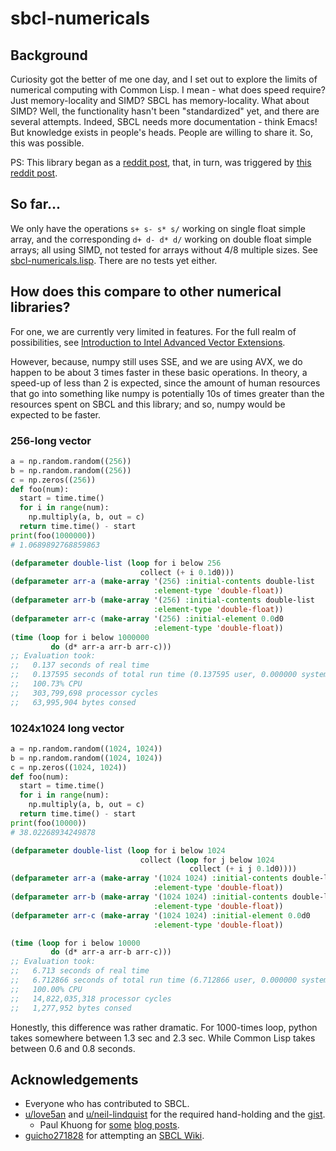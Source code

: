 # sbcl-numericals


## Background

Curiosity got the better of me one day, and I set out to explore the limits of numerical computing with Common Lisp. I mean - what does speed require? Just memory-locality and SIMD?
SBCL has memory-locality. What about SIMD? Well, the functionality hasn't been "standardized" yet, and there are several attempts. Indeed, 
SBCL needs more documentation - think Emacs! But knowledge exists in people's heads. People are willing to share it. So, this was possible. 

PS: This library began as a [reddit post](https://www.reddit.com/r/lisp/comments/fkfgjn/sbcl_with_simd_how_to_optimize_sseavx2_to_pointer/), that, in turn, was triggered by [this reddit post](https://www.reddit.com/r/lisp/comments/fjmm6y/deep_learning_with_gpus/).

## So far...

We only have the operations `s+ s- s* s/` working on single float simple array,
and the corresponding `d+ d- d* d/` working on double float simple arrays; all using SIMD, not tested
for arrays without 4/8 multiple sizes. See [sbcl-numericals.lisp](src/sbcl-numericals.lisp).
There are no tests yet either.

## How does this compare to other numerical libraries?

For one, we are currently very limited in features. For the full realm of possibilities, see [Introduction
to Intel Advanced Vector Extensions](https://software.intel.com/en-us/articles/introduction-to-intel-advanced-vector-extensions).

However, because, numpy still uses SSE, and we are using AVX, we do happen to be about 3 times
faster in these basic operations. In theory, a speed-up of less than 2 is expected, since
the amount of human resources that go into something like numpy is potentially 10s of times
greater than the resources spent on SBCL and this library; and so, numpy would be expected to
be faster.

### 256-long vector

```py
a = np.random.random((256)) 
b = np.random.random((256)) 
c = np.zeros((256))
def foo(num): 
  start = time.time() 
  for i in range(num): 
    np.multiply(a, b, out = c) 
  return time.time() - start 
print(foo(1000000))
# 1.0689892768859863
```

```lisp
(defparameter double-list (loop for i below 256
                             collect (+ i 0.1d0)))
(defparameter arr-a (make-array '(256) :initial-contents double-list
                                :element-type 'double-float))
(defparameter arr-b (make-array '(256) :initial-contents double-list
                                :element-type 'double-float))
(defparameter arr-c (make-array '(256) :initial-element 0.0d0
                                :element-type 'double-float))
(time (loop for i below 1000000
         do (d* arr-a arr-b arr-c)))
;; Evaluation took:
;;   0.137 seconds of real time
;;   0.137595 seconds of total run time (0.137595 user, 0.000000 system)
;;   100.73% CPU
;;   303,799,698 processor cycles
;;   63,995,904 bytes consed
```

### 1024x1024 long vector

```py
a = np.random.random((1024, 1024)) 
b = np.random.random((1024, 1024)) 
c = np.zeros((1024, 1024))
def foo(num): 
  start = time.time() 
  for i in range(num): 
    np.multiply(a, b, out = c) 
  return time.time() - start 
print(foo(10000))
# 38.02268934249878
```

```lisp
(defparameter double-list (loop for i below 1024
                             collect (loop for j below 1024
                                        collect (+ i j 0.1d0))))
(defparameter arr-a (make-array '(1024 1024) :initial-contents double-list
                                :element-type 'double-float))
(defparameter arr-b (make-array '(1024 1024) :initial-contents double-list
                                :element-type 'double-float))
(defparameter arr-c (make-array '(1024 1024) :initial-element 0.0d0
                                :element-type 'double-float))

(time (loop for i below 10000
         do (d* arr-a arr-b arr-c)))
;; Evaluation took:
;;   6.713 seconds of real time
;;   6.712866 seconds of total run time (6.712866 user, 0.000000 system)
;;   100.00% CPU
;;   14,822,035,318 processor cycles
;;   1,277,952 bytes consed
```

Honestly, this difference was rather dramatic. For 1000-times loop, python takes somewhere between 1.3 sec and 2.3 sec. While Common Lisp takes between 0.6 and 0.8 seconds.

## Acknowledgements

- Everyone who has contributed to SBCL.
- [u/love5an](https://www.reddit.com/user/love5an/) and [u/neil-lindquist](https://www.reddit.com/user/neil-lindquist/) for the required hand-holding and the [gist](https://gist.github.com/Lovesan/660866b96a2632b900359333a251cc1c).
  - Paul Khuong for [some](https://pvk.ca/Blog/2013/06/05/fresh-in-sbcl-1-dot-1-8-sse-intrinsics/) [blog posts](https://pvk.ca/Blog/2014/08/16/how-to-define-new-intrinsics-in-sbcl/).
- [guicho271828](https://github.com/guicho271828) for attempting an [SBCL Wiki](https://github.com/guicho271828/sbcl-wiki/wiki).


